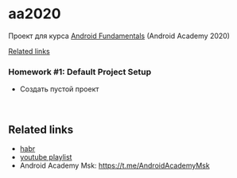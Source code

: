 # aa2020
Проект для курса [Android Fundamentals](https://android-academy-global.github.io/) (Android Academy 2020)

[Related links](#related-links)
<br/>

### Homework #1: Default Project Setup
- Создать пустой проект
<br/>

## Related links
 - [habr](https://habr.com/ru/news/t/522972/)
 - [youtube playlist](https://www.youtube.com/playlist?list=PLjLCGE4bVpHCJvtGpEVl-4IYGHB1A8FCc)
 - Android Academy Msk: https://t.me/AndroidAcademyMsk
 
